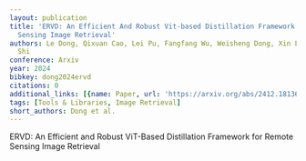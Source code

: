 ```yaml
---
layout: publication
title: 'ERVD: An Efficient And Robust Vit-based Distillation Framework For Remote
  Sensing Image Retrieval'
authors: Le Dong, Qixuan Cao, Lei Pu, Fangfang Wu, Weisheng Dong, Xin Li, Guangming
  Shi
conference: Arxiv
year: 2024
bibkey: dong2024ervd
citations: 0
additional_links: [{name: Paper, url: 'https://arxiv.org/abs/2412.18136'}]
tags: [Tools & Libraries, Image Retrieval]
short_authors: Dong et al.
---
```

ERVD: An Efficient and Robust ViT-Based Distillation Framework for Remote
Sensing Image Retrieval